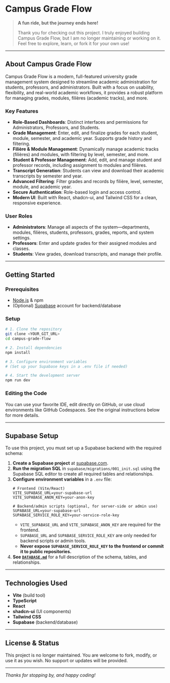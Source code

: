 # Campus Grade Flow

> **A fun ride, but the journey ends here!**
>
> Thank you for checking out this project. I truly enjoyed building Campus Grade Flow, but I am no longer maintaining or working on it. Feel free to explore, learn, or fork it for your own use!

---

## About Campus Grade Flow

Campus Grade Flow is a modern, full-featured university grade management system designed to streamline academic administration for students, professors, and administrators. Built with a focus on usability, flexibility, and real-world academic workflows, it provides a robust platform for managing grades, modules, filières (academic tracks), and more.

### Key Features

- **Role-Based Dashboards**: Distinct interfaces and permissions for Administrators, Professors, and Students.
- **Grade Management**: Enter, edit, and finalize grades for each student, module, semester, and academic year. Supports grade history and filtering.
- **Filière & Module Management**: Dynamically manage academic tracks (filières) and modules, with filtering by level, semester, and more.
- **Student & Professor Management**: Add, edit, and manage student and professor records, including assignment to modules and filières.
- **Transcript Generation**: Students can view and download their academic transcripts by semester and year.
- **Advanced Filtering**: Filter grades and records by filière, level, semester, module, and academic year.
- **Secure Authentication**: Role-based login and access control.
- **Modern UI**: Built with React, shadcn-ui, and Tailwind CSS for a clean, responsive experience.

### User Roles

- **Administrators**: Manage all aspects of the system—departments, modules, filières, students, professors, grades, reports, and system settings.
- **Professors**: Enter and update grades for their assigned modules and classes.
- **Students**: View grades, download transcripts, and manage their profile.

---

## Getting Started

### Prerequisites
- [Node.js](https://nodejs.org/) & npm
- (Optional) [Supabase](https://supabase.com/) account for backend/database

### Setup

```sh
# 1. Clone the repository
git clone <YOUR_GIT_URL>
cd campus-grade-flow

# 2. Install dependencies
npm install

# 3. Configure environment variables
# (Set up your Supabase keys in a .env file if needed)

# 4. Start the development server
npm run dev
```

### Editing the Code
You can use your favorite IDE, edit directly on GitHub, or use cloud environments like GitHub Codespaces. See the original instructions below for more details.

---

## Supabase Setup

To use this project, you must set up a Supabase backend with the required schema:

1. **Create a Supabase project** at [supabase.com](https://supabase.com/).
2. **Run the migration SQL** in `supabase/migrations/001_init.sql` using the Supabase SQL editor to create all required tables and relationships.
3. **Configure environment variables** in a `.env` file:
   ```
   # Frontend (Vite/React)
   VITE_SUPABASE_URL=your-supabase-url
   VITE_SUPABASE_ANON_KEY=your-anon-key

   # Backend/admin scripts (optional, for server-side or admin use)
   SUPABASE_URL=your-supabase-url
   SUPABASE_SERVICE_ROLE_KEY=your-service-role-key
   ```
   - `VITE_SUPABASE_URL` and `VITE_SUPABASE_ANON_KEY` are required for the frontend.
   - `SUPABASE_URL` and `SUPABASE_SERVICE_ROLE_KEY` are only needed for backend scripts or admin tools.
   - **Never expose `SUPABASE_SERVICE_ROLE_KEY` to the frontend or commit it to public repositories.**
4. **See [`DATABASE.md`](DATABASE.md)** for a full description of the schema, tables, and relationships.

---

## Technologies Used
- **Vite** (build tool)
- **TypeScript**
- **React**
- **shadcn-ui** (UI components)
- **Tailwind CSS**
- **Supabase** (backend/database)

---

## License & Status
This project is no longer maintained. You are welcome to fork, modify, or use it as you wish. No support or updates will be provided.

---

*Thanks for stopping by, and happy coding!*
